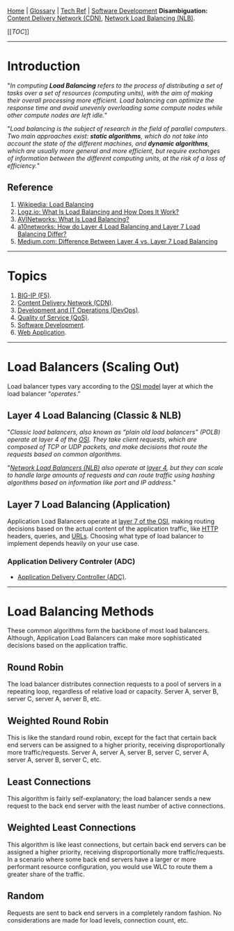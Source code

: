 [Home](/Slalom-LLC/Slalom-Consulting) | [Glossary](/Glossary) | [Tech Ref](/Tech-Ref) | [Software Development](/Tech-Ref/Software-Development)
**Disambiguation:** [Content Delivery Network (CDN)](/Tech-Ref/Software-Development/CDN-\(Content-Delivery-Network\)), [Network Load Balancing (NLB)](/Tech-Ref/Networking/NLB-\(Network-Load-Balancing\)).

[[_TOC_]]

---
# Introduction
"_In computing ***Load Balancing*** refers to the process of distributing a set of tasks over a set of resources (computing units), with the aim of making their overall processing more efficient. Load balancing can optimize the response time and avoid unevenly overloading some compute nodes while other compute nodes are left idle._"

"_Load balancing is the subject of research in the field of parallel computers. Two main approaches exist: **static algorithms**, which do not take into account the state of the different machines, and **dynamic algorithms**, which are usually more general and more efficient, but require exchanges of information between the different computing units, at the risk of a loss of efficiency._"

## Reference
1. [Wikipedia: Load Balancing](https://en.wikipedia.org/wiki/Load_balancing_(computing))
1. [Logz.io: What Is Load Balancing and How Does It Work?](https://logz.io/blog/best-open-source-load-balancers/)
1. [AVINetworks: What Is Load Balancing?](https://avinetworks.com/what-is-load-balancing/)
1. [a10networks: How do Layer 4 Load Balancing and Layer 7 Load Balancing Differ?](https://www.a10networks.com/blog/how-do-layer-4-and-layer-7-load-balancing-differ/)
1. [Medium.com: Difference Between Layer 4 vs. Layer 7 Load Balancing](https://medium.com/@harishramkumar/difference-between-layer-4-vs-layer-7-load-balancing-57464e29ed9f)

---
# Topics
1. [BIG-IP (F5)](/Tech-Ref/F5-Inc/BIG%2DIP-\(F5\)).
1. [Content Delivery Network (CDN)](/Tech-Ref/Software-Development/CDN-\(Content-Delivery-Network\)).
1. [Development and IT Operations (DevOps)](/Tech-Ref/Software-Development/DevOps-\(Development-and-IT-Operations\)).
1. [Quality of Service (QoS)](/Tech-Ref/Software-Development/DevOps-\(Development-and-IT-Operations\)/QoS-\(Quality-of-Service\)).
1. [Software Development](/Tech-Ref/Software-Development).
1. [Web Application](/Tech-Ref/WWW-\(World-Wide-Web\)/Web-Application).

---

# Load Balancers (Scaling Out)
Load balancer types vary according to the [OSI model](/Tech-Ref/OSI-Model) layer at which the load balancer “_operates_.” 

## Layer 4 Load Balancing (Classic & NLB)
"_Classic load balancers, also known as “plain old load balancers” (POLB) operate at layer 4 of the [OSI](/Tech-Ref/OSI-Model). They take client requests, which are composed of TCP or UDP packets, and make decisions that route the requests based on common algorithms._

"_[Network Load Balancers (NLB)](/Tech-Ref/Networking/NLB-\(Network-Load-Balancing\)) also operate at [layer 4](/Tech-Ref/OSI-Model), but they can scale to handle large amounts of requests and can route traffic using hashing algorithms based on information like port and IP address._"

## Layer 7 Load Balancing (Application)
Application Load Balancers operate at [layer 7 of the OSI](/Tech-Ref/OSI-Model), making routing decisions based on the actual content of the application traffic, like [HTTP](/Tech-Ref/WWW-\(World-Wide-Web\)/HTTP-\(Hypertext-Transfer-Protocol\)) headers, queries, and [URLs](/Tech-Ref/WWW-\(World-Wide-Web\)/URI-\(Uniform-Resource-Identifier\)/URL-\(Uniform-Resource-Locator\)). Choosing what type of load balancer to implement depends heavily on your use case.

### Application Delivery Controler (ADC)
- [Application Delivery Controller (ADC)](/Tech-Ref/Software-Development/Load-Balancing/ADC-\(Application-Delivery-Controller\)).

---
# Load Balancing Methods
These common algorithms form the backbone of most load balancers. Although, Application Load Balancers can make more sophisticated decisions based on the application traffic.

## Round Robin
The load balancer distributes connection requests to a pool of servers in a repeating loop, regardless of relative load or capacity. Server A, server B, server C, server A, server B, etc. 

## Weighted Round Robin
This is like the standard round robin, except for the fact that certain back end servers can be assigned to a higher priority, receiving disproportionally more traffic/requests. Server A, server A, server B, server C, server A, server A, server B, server C, etc. 

## Least Connections
This algorithm is fairly self-explanatory; the load balancer sends a new request to the back end server with the least number of active connections. 

## Weighted Least Connections
This algorithm is like least connections, but certain back end servers can be assigned a higher priority, receiving disproportionally more traffic/requests. In a scenario where some back end servers have a larger or more performant resource configuration, you would use WLC to route them a greater share of the traffic.

## Random
Requests are sent to back end servers in a completely random fashion. No considerations are made for load levels, connection count, etc. 
